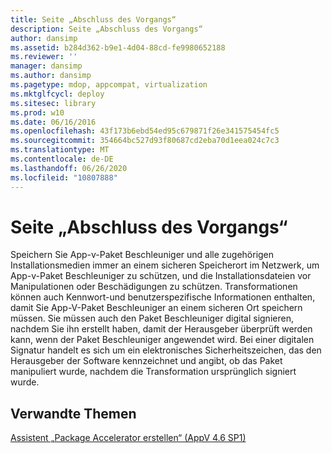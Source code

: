 ```yaml
---
title: Seite „Abschluss des Vorgangs“
description: Seite „Abschluss des Vorgangs“
author: dansimp
ms.assetid: b284d362-b9e1-4d04-88cd-fe9980652188
ms.reviewer: ''
manager: dansimp
ms.author: dansimp
ms.pagetype: mdop, appcompat, virtualization
ms.mktglfcycl: deploy
ms.sitesec: library
ms.prod: w10
ms.date: 06/16/2016
ms.openlocfilehash: 43f173b6ebd54ed95c679871f26e341575454fc5
ms.sourcegitcommit: 354664bc527d93f80687cd2eba70d1eea024c7c3
ms.translationtype: MT
ms.contentlocale: de-DE
ms.lasthandoff: 06/26/2020
ms.locfileid: "10807888"
---
```

# Seite „Abschluss des Vorgangs“


Speichern Sie App-v-Paket Beschleuniger und alle zugehörigen Installationsmedien immer an einem sicheren Speicherort im Netzwerk, um App-v-Paket Beschleuniger zu schützen, und die Installationsdateien vor Manipulationen oder Beschädigungen zu schützen. Transformationen können auch Kennwort-und benutzerspezifische Informationen enthalten, damit Sie App-V-Paket Beschleuniger an einem sicheren Ort speichern müssen. Sie müssen auch den Paket Beschleuniger digital signieren, nachdem Sie ihn erstellt haben, damit der Herausgeber überprüft werden kann, wenn der Paket Beschleuniger angewendet wird. Bei einer digitalen Signatur handelt es sich um ein elektronisches Sicherheitszeichen, das den Herausgeber der Software kennzeichnet und angibt, ob das Paket manipuliert wurde, nachdem die Transformation ursprünglich signiert wurde.

## Verwandte Themen


[Assistent „Package Accelerator erstellen“ (AppV 4.6 SP1)](create-package-accelerator-wizard--appv-46-sp1-.md)

 

 






